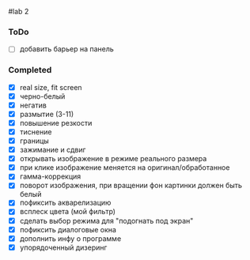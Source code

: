 #lab 2

### ToDo
- [ ] добавить барьер на панель

### Completed
- [x] real size, fit screen
- [x] черно-белый
- [x] негатив
- [x] размытие (3-11)
- [x] повышение резкости
- [x] тиснение
- [x] границы
- [x] зажимание и сдвиг
- [x] открывать изображение в режиме реального размера
- [x] при клике изображение меняется на оригинал/обработанное
- [x] гамма-коррекция
- [x] поворот изображения, при вращении фон картинки должен быть белый
- [x] пофиксить акварелизацию
- [x] всплеск цвета (мой фильтр)
- [x] сделать выбор режима для "подогнать под экран"
- [x] пофиксить диалоговые окна
- [x] дополнить инфу о программе
- [x] упорядоченный дизеринг